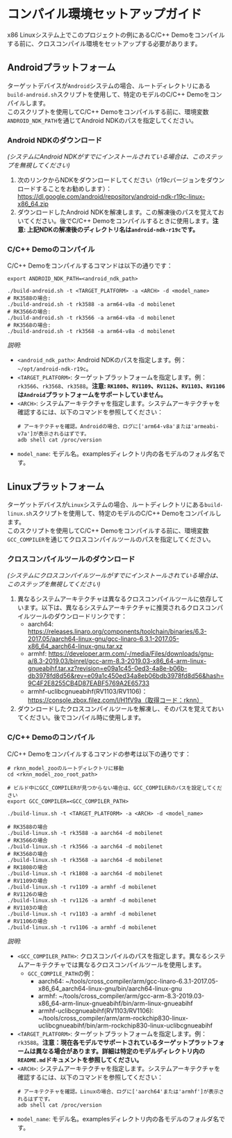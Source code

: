 # コンパイル環境セットアップガイド

x86 Linuxシステム上でこのプロジェクトの例にあるC/C++ Demoをコンパイルする前に、クロスコンパイル環境をセットアップする必要があります。


## Androidプラットフォーム

ターゲットデバイスが`Android`システムの場合、ルートディレクトリにある`build-android.sh`スクリプトを使用して、特定のモデルのC/C++ Demoをコンパイルします。  
このスクリプトを使用してC/C++ Demoをコンパイルする前に、環境変数`ANDROID_NDK_PATH`を通じてAndroid NDKのパスを指定してください。

### Android NDKのダウンロード

*(システムにAndroid NDKがすでにインストールされている場合は、このステップを無視してください)*

1. 次のリンクからNDKをダウンロードしてください（r19cバージョンをダウンロードすることをお勧めします）：https://dl.google.com/android/repository/android-ndk-r19c-linux-x86_64.zip
2. ダウンロードしたAndroid NDKを解凍します。この解凍後のパスを覚えておいてください。後でC/C++ Demoをコンパイルするときに使用します。**注意: 上記NDKの解凍後のディレクトリ名は`android-ndk-r19c`です。**

### C/C++ Demoのコンパイル

C/C++ Demoをコンパイルするコマンドは以下の通りです：
```shell
export ANDROID_NDK_PATH=<android_ndk_path>

./build-android.sh -t <TARGET_PLATFORM> -a <ARCH> -d <model_name>
# RK3588の場合:
./build-android.sh -t rk3588 -a arm64-v8a -d mobilenet
# RK3566の場合:
./build-android.sh -t rk3566 -a arm64-v8a -d mobilenet
# RK3568の場合:
./build-android.sh -t rk3568 -a arm64-v8a -d mobilenet
```
*説明:*
- `<android_ndk_path>`: Android NDKのパスを指定します。例：`~/opt/android-ndk-r19c`。
- `<TARGET_PLATFORM>`: ターゲットプラットフォームを指定します。例：`rk3566`、`rk3568`、`rk3588`。**注意: `RK1808`、`RV1109`、`RV1126`、`RV1103`、`RV1106`は`Android`プラットフォームをサポートしていません。**
- `<ARCH>`: システムアーキテクチャを指定します。システムアーキテクチャを確認するには、以下のコマンドを参照してください：
	```shell
	# アーキテクチャを確認。Androidの場合、ログに['arm64-v8a'または'armeabi-v7a']が表示されるはずです。
	adb shell cat /proc/version
	```
- `model_name`: モデル名。examplesディレクトリ内の各モデルのフォルダ名です。


## Linuxプラットフォーム

ターゲットデバイスが`Linux`システムの場合、ルートディレクトリにある`build-linux.sh`スクリプトを使用して、特定のモデルのC/C++ Demoをコンパイルします。  
このスクリプトを使用してC/C++ Demoをコンパイルする前に、環境変数`GCC_COMPILER`を通じてクロスコンパイルツールのパスを指定してください。

### クロスコンパイルツールのダウンロード

*(システムにクロスコンパイルツールがすでにインストールされている場合は、このステップを無視してください)*

1. 異なるシステムアーキテクチャは異なるクロスコンパイルツールに依存しています。以下は、異なるシステムアーキテクチャに推奨されるクロスコンパイルツールのダウンロードリンクです：
   - aarch64: https://releases.linaro.org/components/toolchain/binaries/6.3-2017.05/aarch64-linux-gnu/gcc-linaro-6.3.1-2017.05-x86_64_aarch64-linux-gnu.tar.xz
   - armhf: https://developer.arm.com/-/media/Files/downloads/gnu-a/8.3-2019.03/binrel/gcc-arm-8.3-2019.03-x86_64-arm-linux-gnueabihf.tar.xz?revision=e09a1c45-0ed3-4a8e-b06b-db3978fd8d56&rev=e09a1c450ed34a8eb06bdb3978fd8d56&hash=9C4F2E8255CB4D87EABF5769A2E65733
   - armhf-uclibcgnueabihf(RV1103/RV1106)：https://console.zbox.filez.com/l/H1fV9a（取得コード：rknn）
2. ダウンロードしたクロスコンパイルツールを解凍し、そのパスを覚えておいてください。後でコンパイル時に使用します。

### C/C++ Demoのコンパイル

C/C++ Demoをコンパイルするコマンドの参考は以下の通りです：
```shell
# rknn_model_zooのルートディレクトリに移動
cd <rknn_model_zoo_root_path>

# ビルド中にGCC_COMPILERが見つからない場合は、GCC_COMPILERのパスを設定してください
export GCC_COMPILER=<GCC_COMPILER_PATH>

./build-linux.sh -t <TARGET_PLATFORM> -a <ARCH> -d <model_name>

# RK3588の場合
./build-linux.sh -t rk3588 -a aarch64 -d mobilenet
# RK3566の場合
./build-linux.sh -t rk3566 -a aarch64 -d mobilenet
# RK3568の場合
./build-linux.sh -t rk3568 -a aarch64 -d mobilenet
# RK1808の場合
./build-linux.sh -t rk1808 -a aarch64 -d mobilenet
# RV1109の場合
./build-linux.sh -t rv1109 -a armhf -d mobilenet
# RV1126の場合
./build-linux.sh -t rv1126 -a armhf -d mobilenet
# RV1103の場合
./build-linux.sh -t rv1103 -a armhf -d mobilenet
# RV1106の場合
./build-linux.sh -t rv1106 -a armhf -d mobilenet
```

*説明:*
- `<GCC_COMPILER_PATH>`: クロスコンパイルのパスを指定します。異なるシステムアーキテクチャでは異なるクロスコンパイルツールを使用します。
    - `GCC_COMPILE_PATH`の例：
        - aarch64: ~/tools/cross_compiler/arm/gcc-linaro-6.3.1-2017.05-x86_64_aarch64-linux-gnu/bin/aarch64-linux-gnu
        - armhf: ~/tools/cross_compiler/arm/gcc-arm-8.3-2019.03-x86_64-arm-linux-gnueabihf/bin/arm-linux-gnueabihf
        - armhf-uclibcgnueabihf(RV1103/RV1106): ~/tools/cross_compiler/arm/arm-rockchip830-linux-uclibcgnueabihf/bin/arm-rockchip830-linux-uclibcgnueabihf
- `<TARGET_PLATFORM>`: ターゲットプラットフォームを指定します。例：`rk3588`。**注意：現在各モデルでサポートされているターゲットプラットフォームは異なる場合があります。詳細は特定のモデルディレクトリ内の`README.md`ドキュメントを参照してください。**
- `<ARCH>`: システムアーキテクチャを指定します。システムアーキテクチャを確認するには、以下のコマンドを参照してください：
  ```shell
  # アーキテクチャを確認。Linuxの場合、ログに['aarch64'または'armhf']が表示されるはずです。
  adb shell cat /proc/version
  ```
- `model_name`: モデル名。examplesディレクトリ内の各モデルのフォルダ名です。

